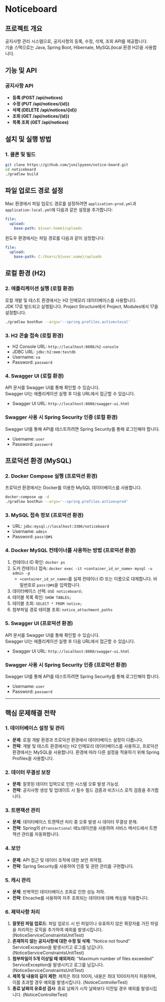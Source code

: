 
# Noticeboard

## 프로젝트 개요
공지사항 관리 시스템으로, 공지사항의 등록, 수정, 삭제, 조회 API를 제공합니다.  
기술 스택으로는 Java, Spring Boot, Hibernate, MySQL(local 환경 H2)을 사용합니다.

## 기능 및 API
### 공지사항 API
- **등록 (POST /api/notices)**
- **수정 (PUT /api/notices/{id})**
- **삭제 (DELETE /api/notices/{id})**
- **조회 (GET /api/notices/{id})**
- **목록 조회 (GET /api/notices)**

## 설치 및 실행 방법

### 1. 클론 및 빌드
```bash
git clone https://github.com/junilpyeon/notice-board.git
cd noticeboard
./gradlew build
```

## 파일 업로드 경로 설정

Mac 환경에서 파일 업로드 경로를 설정하려면 `application-prod.yml`과 `application-local.yml`에 다음과 같은 설정을 추가합니다:

```yaml
file:
  upload:
    base-path: ${user.home}/uploads
```

윈도우 환경에서는 파일 경로를 다음과 같이 설정합니다:

```yaml
file:
  upload:
    base-path: C:/Users/${user.name}/uploads
```


## 로컬 환경 (H2)

### 2. 애플리케이션 실행 (로컬 환경)
로컬 개발 및 테스트 환경에서는 H2 인메모리 데이터베이스를 사용합니다.  
JDK 17로 빌드되고 실행됩니다. Project Structure에서 Project, Modules에서 17을 설정합니다.

```bash
./gradlew bootRun --args='--spring.profiles.active=local'
```

### 3. H2 콘솔 접속 (로컬 환경)
- H2 Console URL: `http://localhost:8080/h2-console`
- JDBC URL: `jdbc:h2:mem:testdb`
- Username: `sa`
- Password: `password`

### 4. Swagger UI (로컬 환경)
API 문서를 Swagger UI를 통해 확인할 수 있습니다.  
Swagger UI는 애플리케이션 실행 후 다음 URL에서 접근할 수 있습니다.

- Swagger UI URL: `http://localhost:8080/swagger-ui.html`

### Swagger 사용 시 Spring Security 인증 (로컬 환경)
Swagger UI를 통해 API를 테스트하려면 Spring Security를 통해 로그인해야 합니다.

- Username: `user`
- Password: `password`

## 프로덕션 환경 (MySQL)

### 2. Docker Compose 실행 (프로덕션 환경)
프로덕션 환경에서는 Docker를 이용한 MySQL 데이터베이스를 사용합니다.

```bash
docker-compose up -d
./gradlew bootRun --args='--spring.profiles.active=prod'
```

### 3. MySQL 접속 정보 (프로덕션 환경)
- URL: `jdbc:mysql://localhost:3306/noticeboard`
- Username: `admin`
- Password: `pass!@#$`

### 4. Docker MySQL 컨테이너를 사용하는 방법 (프로덕션 환경)
1. 컨테이너 ID 확인: `docker ps`
2. 도커 컨테이너 접속: `docker exec -it <container_id_or_name> mysql -u admin -p`
    - `<container_id_or_name>`를 실제 컨테이너 ID 또는 이름으로 대체합니다. 비밀번호로 `pass!@#$`을 입력합니다.
3. 데이터베이스 선택: `USE noticeboard;`
4. 테이블 목록 확인: `SHOW TABLES;`
5. 테이블 조회: `SELECT * FROM notice;`
6. 첨부파일 경로 테이블 조회: `notice_attachment_paths`

### 5. Swagger UI (프로덕션 환경)
API 문서를 Swagger UI를 통해 확인할 수 있습니다.  
Swagger UI는 애플리케이션 실행 후 다음 URL에서 접근할 수 있습니다.

- Swagger UI URL: `http://localhost:8080/swagger-ui.html`

### Swagger 사용 시 Spring Security 인증 (프로덕션 환경)
Swagger UI를 통해 API를 테스트하려면 Spring Security를 통해 로그인해야 합니다.

- Username: `user`
- Password: `password`

---

## 핵심 문제해결 전략

### 1. 데이터베이스 설정 및 관리
- **문제**: 로컬 개발 환경과 프로덕션 환경에서 데이터베이스 설정이 다릅니다.
- **전략**: 개발 및 테스트 환경에서는 H2 인메모리 데이터베이스를 사용하고, 프로덕션 환경에서는 MySQL을 사용합니다. 환경에 따라 다른 설정을 적용하기 위해 Spring Profiles을 사용합니다.

### 2. 데이터 무결성 보장
- **문제**: 잘못된 데이터 입력으로 인한 시스템 오류 발생 가능성.
- **전략**: 공지사항 생성 및 업데이트 시 필수 필드 검증과 비즈니스 로직 검증을 추가합니다.

### 3. 트랜잭션 관리
- **문제**: 데이터베이스 트랜잭션 처리 중 오류 발생 시 데이터 무결성 문제.
- **전략**: Spring의 `@Transactional` 애노테이션을 사용하여 서비스 메서드에서 트랜잭션 관리를 자동화합니다.

### 4. 보안
- **문제**: API 접근 및 데이터 조작에 대한 보안 취약점.
- **전략**: Spring Security를 사용하여 인증 및 권한 관리를 구현합니다.

### 5. 캐시 관리
- **문제**: 반복적인 데이터베이스 조회로 인한 성능 저하.
- **전략**: Ehcache를 사용하여 자주 조회되는 데이터에 대해 캐싱을 적용합니다.

### 6. 제약사항 처리
1. **잘못된 파일 업로드**: 파일 업로드 시 빈 파일이나 유효하지 않은 확장자를 가진 파일을 처리하는 로직을 추가하여 예외를 발생시킵니다. (NoticeServiceConstraintsUnitTest)
2. **존재하지 않는 공지사항에 대한 수정 및 삭제**: "Notice not found" ServiceException을 발생시키고 로그를 남깁니다. (NoticeServiceConstraintsUnitTest)
3. **첨부파일이 5개 이상일 때 예외처리**: "Maximum number of files exceeded" ServiceException을 발생시키고 로그를 남깁니다. (NoticeServiceConstraintsUnitTest)
4. **제목 및 내용의 길이 제한**: 제목은 최대 100자, 내용은 최대 1000자까지 허용하며, 이를 초과할 경우 예외를 발생시킵니다. (NoticeControllerTest)
5. **종료 날짜의 유효성 검사**: 종료 날짜가 시작 날짜보다 이전일 경우 예외를 발생시킵니다. (NoticeControllerTest)
